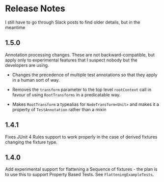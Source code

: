 # Release Notes

I still have to go through Slack posts to find older details, but in the meantime

## 1.5.0

Annotation processing changes. These are not backward-compatible, but apply only to experimental features that I suspect
nobody but the developers are using. 

* Changes the precedence of multiple test annotations so that they apply in a human sort of way.

* Removes the `transform` parameter to the top level `rootContext` call in favour of using `RootTransforms` in a predicatable
way.

* Makes `RootTransform` a typealias for `NodeTransform<Unit>` and makes it a property of `TestAnnotation` rather than
a mixin

## 1.4.1

Fixes JUnit 4 Rules support to work properly in the case of derived fixtures changing the fixture type.

## 1.4.0

Add experimental support for flattening a Sequence of fixtures - the plan is to use this to support Property Based Tests.
See `FlatteningExampleTests`.  